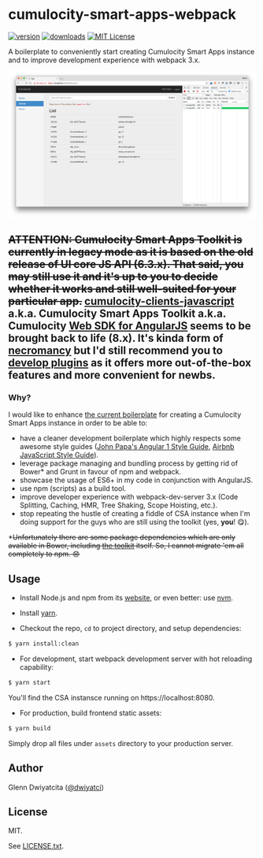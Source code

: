 # cumulocity-smart-apps-webpack

[![version](https://img.shields.io/npm/v/cumulocity-smart-apps-webpack.svg)](https://www.npmjs.com/package/cumulocity-smart-apps-webpack)
[![downloads](https://img.shields.io/npm/dt/cumulocity-smart-apps-webpack.svg)](http://npm-stat.com/charts.html?package=cumulocity-smart-apps-webpack)
[![MIT License](https://img.shields.io/github/license/mashape/apistatus.svg)](https://raw.githubusercontent.com/dwiyatci/cumulocity-smart-apps-webpack/master/LICENSE.txt)

A boilerplate to conveniently start creating Cumulocity Smart Apps instance and to improve development experience with webpack 3.x.

![Screenshot](screenshot.png)

## ~~ATTENTION: Cumulocity Smart Apps Toolkit is currently in legacy mode as it is based on the old release of UI core JS API (6.3.x). That said, you may still use it and it's up to you to decide whether it works and still well-suited for your particular app.~~ [cumulocity-clients-javascript](https://github.com/Cumulocity/cumulocity-clients-javascript) a.k.a. Cumulocity Smart Apps Toolkit a.k.a. Cumulocity [Web SDK for AngularJS](https://www.cumulocity.com/guides/web/smart-toolkit/) seems to be brought back to life (8.x). It's kinda form of [necromancy](http://www.urbandictionary.com/define.php?term=Necromancy) but I'd still recommend you to [develop plugins](http://cumulocity.com/guides/web/introduction/) as it offers more out-of-the-box features and more convenient for newbs.
 
### Why?
I would like to enhance [the current boilerplate](https://bitbucket.org/m2m/cumulocity-examples/src/fa8077ade64ddb74100296742e739daa258ae9b3/hello-core-api/?at=default) for creating a Cumulocity Smart Apps instance in order to be able to:
- have a cleaner development boilerplate which highly respects some awesome style guides ([John Papa's Angular 1 Style Guide](https://github.com/johnpapa/angular-styleguide/blob/master/a1/README.md), [Airbnb JavaScript Style Guide](https://github.com/airbnb/javascript)).
- leverage package managing and bundling process by getting rid of Bower* and Grunt in favour of npm and webpack.
- showcase the usage of ES6+ in my code in conjunction with AngularJS.
- use npm (scripts) as a build tool.
- improve developer experience with webpack-dev-server 3.x (Code Splitting, Caching, HMR, Tree Shaking, Scope Hoisting, etc.).
- stop repeating the hustle of creating a fiddle of CSA instance when I'm doing support for the guys who are still using the toolkit (yes, **you**! :yum:).

*~~Unfortunately there are some package dependencies which are only available in Bower, including [the toolkit](https://bower.io/search/?q=cumulocity-clients-javascript) itself. So, I cannot migrate 'em all completely to npm. :disappointed:~~

## Usage
- Install Node.js and npm from its [website](https://nodejs.org), or even better: use [nvm](https://github.com/creationix/nvm).

- Install [yarn](https://yarnpkg.com/en/docs/install).

- Checkout the repo, `cd` to project directory, and setup dependencies:
```bash
$ yarn install:clean
```

* For development, start webpack development server with hot reloading capability:
```bash
$ yarn start
```
You'll find the CSA instansce running on https://localhost:8080.

* For production, build frontend static assets:
```bash
$ yarn build
```
Simply drop all files under `assets` directory to your production server.

## Author
Glenn Dwiyatcita ([@dwiyatci](http://tiny.cc/dwiyatci))

## License
MIT.

See [LICENSE.txt](LICENSE.txt).
